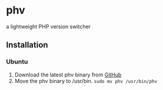 # phv
a lightweight PHP version switcher

## Installation
### Ubuntu
1. Download the latest phv binary from [GitHub](https://github.com/pararang/phv/releases)
2. Move the phv binary to /usr/bin. `sudo mv phv /usr/bin/phv`



